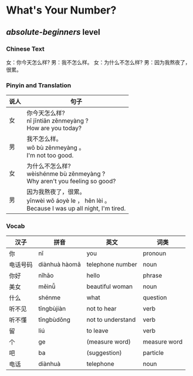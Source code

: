 # What's Your Number?
## *absolute-beginners* level

### Chinese Text
女：你今天怎么样?
男：我不怎么样。
女：为什么不怎么样?
男：因为我熬夜了，很累。

### Pinyin and Translation
|说人|句子|
|----|----|
|女|你今天怎么样?<br />nǐ jīntiān zěnmeyàng ?<br />How are you today?|
|男|我不怎么样。<br />wǒ bù zěnmeyàng 。<br />I'm not too good.|
|女|为什么不怎么样?<br />wèishénme bù zěnmeyàng ?<br />Why aren't you feeling so good?|
|男|因为我熬夜了，很累。<br />yīnwèi wǒ áoyè le ， hěn lèi 。<br />Because I was up all night, I'm tired.|
### Vocab
|汉子|拼音|英文|词类|
|----|----|----|----|
|你|nǐ|you|pronoun|
|电话号码|diànhuà hàomǎ|telephone number|noun|
|你好|nǐhǎo|hello|phrase|
|美女|měinǚ|beautiful woman|noun|
|什么|shénme|what|question|
|听不见|tīngbùjiàn|not to hear|verb|
|听不懂|tīngbùdǒng|not to understand|verb|
|留|liú|to leave|verb|
|个|ge|(measure word)|measure word|
|吧|ba|(suggestion)|particle|
|电话|diànhuà|telephone|noun|